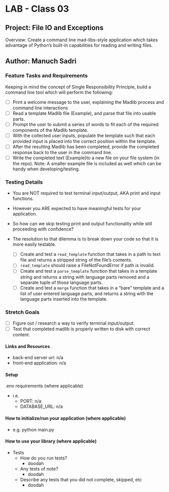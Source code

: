 # LAB - Class 03

## Project: File IO and Exceptions
Overview: Create a command line mad-libs-style application which takes advantage of Python’s built-in capabilities for reading and writing files.

## Author: Manuch Sadri

### Feature Tasks and Requirements

Keeping in mind the concept of Single Responsibility Principle, build a command line tool which will perform the following:
- [ ] Print a welcome message to the user, explaining the Madlib process and command line interactions
- [ ] Read a template Madlib file (Example), and parse that file into usable parts.
- [ ] Prompt the user to submit a series of words to fit each of the required components of the Madlib template.
- [ ] With the collected user inputs, populate the template such that each provided input is placed into the correct 
  position within the template.
- [ ] After the resulting Madlib has been completed, provide the completed response back to the user in the command 
  line.
- [ ] Write the completed text (Example)to a new file on your file system (in the repo).
Note: A smaller example file is included as well which can be handy when developing/testing.

### Testing Details

- You are NOT required to test terminal input/output, AKA print and input functions.
- However you ARE expected to have meaningful tests for your application.
- So how can we skip testing print and output functionality while still proceeding with confidence?
- The resolution to that dilemma is to break down your code so that it is more easily testable.

    - [ ] Create and test a `read_template` function that takes in a path to text file and returns a stripped string 
      of the file’s contents.
    - [ ] `read_template` should raise a FileNotFoundError if path is invalid.
    - [ ] Create and test a `parse_template` function that takes in a template string and returns a string with language parts removed and a separate tuple of those language parts.
    - [ ] Create and test a `merge` function that takes in a “bare” template and a list of user entered language parts, and returns a string with the language parts inserted into the template.

### Stretch Goals

- [ ] Figure out / research a way to verify terminal input/output.
- [ ] Test that completed madlib is properly written to disk with correct content.

#### Links and Resources
- back-end server url: n/a
- front-end application: n/a

#### Setup
.env requirements (where applicable)
- i.e.
  - PORT: n/a
  - DATABASE_URL: n/a

#### How to initialize/run your application (where applicable)

- e.g. python main.py

#### How to use your library (where applicable)

- Tests
    - How do you run tests?
      - doodah
    - Any tests of note?
      - doodah
    - Describe any tests that you did not complete, skipped, etc
      - doodah